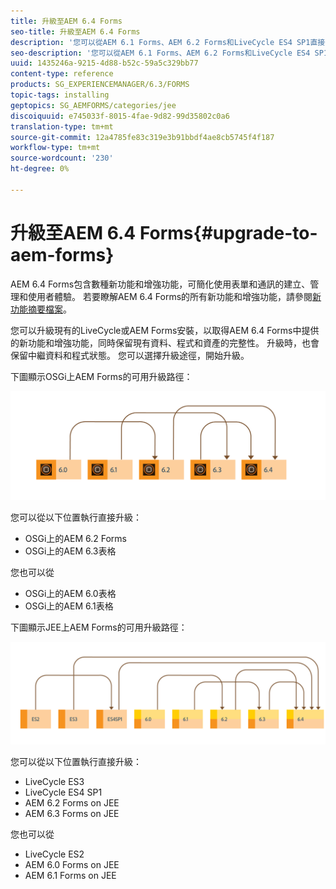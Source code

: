 ```yaml
---
title: 升級至AEM 6.4 Forms
seo-title: 升級至AEM 6.4 Forms
description: '您可以從AEM 6.1 Forms、AEM 6.2 Forms和LiveCycle ES4 SP1直接升級至AEM 6.3 Forms。 '
seo-description: '您可以從AEM 6.1 Forms、AEM 6.2 Forms和LiveCycle ES4 SP1直接升級至AEM 6.3 Forms。 '
uuid: 1435246a-9215-4d88-b52c-59a5c329bb77
content-type: reference
products: SG_EXPERIENCEMANAGER/6.3/FORMS
topic-tags: installing
geptopics: SG_AEMFORMS/categories/jee
discoiquuid: e745033f-8015-4fae-9d82-99d35802c0a6
translation-type: tm+mt
source-git-commit: 12a4785fe83c319e3b91bbdf4ae8cb5745f4f187
workflow-type: tm+mt
source-wordcount: '230'
ht-degree: 0%

---
```



# 升級至AEM 6.4 Forms{#upgrade-to-aem-forms}

AEM 6.4 Forms包含數種新功能和增強功能，可簡化使用表單和通訊的建立、管理和使用者體驗。 若要瞭解AEM 6.4 Forms的所有新功能和增強功能，請參閱[新功能摘要檔案](/help/forms/using/whats-new.md)。

您可以升級現有的LiveCycle或AEM Forms安裝，以取得AEM 6.4 Forms中提供的新功能和增強功能，同時保留現有資料、程式和資產的完整性。 升級時，也會保留中繼資料和程式狀態。 您可以選擇升級途徑，開始升級。

下圖顯示OSGi上AEM Forms的可用升級路徑：

![](do-not-localize/osgi-upgrade.png)

您可以從以下位置執行直接升級：

* OSGi上的AEM 6.2 Forms
* OSGi上的AEM 6.3表格

您也可以從

* OSGi上的AEM 6.0表格
* OSGi上的AEM 6.1表格

下圖顯示JEE上AEM Forms的可用升級路徑：

![](do-not-localize/jee-upgrade-6-4.png)

您可以從以下位置執行直接升級：

* LiveCycle ES3
* LiveCycle ES4 SP1
* AEM 6.2 Forms on JEE
* AEM 6.3 Forms on JEE

您也可以從

* LiveCycle ES2
* AEM 6.0 Forms on JEE
* AEM 6.1 Forms on JEE